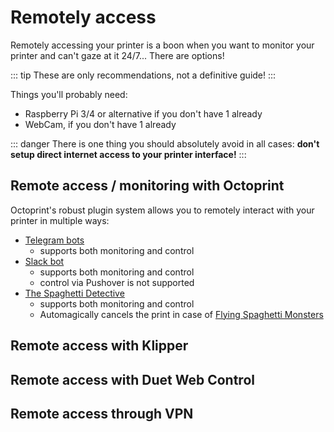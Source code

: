 # Remotely access

Remotely accessing your printer is a boon when you want to monitor your printer and can't gaze at it 24/7... There are options!

::: tip
These are only recommendations, not a definitive guide!
:::

Things you'll probably need:  
  - Raspberry Pi 3/4 or alternative if you don't have 1 already
  - WebCam, if you don't have 1 already

::: danger
There is one thing you should absolutely avoid in all cases: **don't setup direct internet access to your printer interface!**
:::

## Remote access / monitoring with Octoprint

Octoprint's robust plugin system allows you to remotely interact with your printer in multiple ways:
 - [Telegram bots](https://plugins.octoprint.org/plugins/telegram/)
   - supports both monitoring and control
 - [Slack bot](https://plugins.octoprint.org/plugins/Octoslack/)
   - supports both monitoring and control
   - control via Pushover is not supported
 - [The Spaghetti Detective](https://plugins.octoprint.org/plugins/thespaghettidetective/)
   - supports both monitoring and control
   - Automagically cancels the print in case of [Flying Spaghetti Monsters](https://en.wikipedia.org/wiki/Flying_Spaghetti_Monster)

## Remote access with Klipper

## Remote access with Duet Web Control

## Remote access through VPN